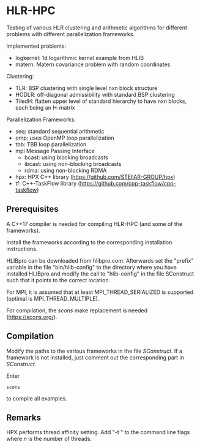 HLR-HPC
=======

Testing of various HLR clustering and arithmetic algorithms for
different problems with different parallelization frameworks.

Implemented problems:

  - logkernel:  1d logarithmic kernel example from HLIB
  - matern:     Matern covariance problem with random coordinates
  
Clustering:

  - TLR:    BSP clustering with single level nxn block structure
  - HODLR:  off-diagonal admissibility with standard BSP clustering
  - TiledH: flatten upper level of standard hierarchy to have nxn
            blocks, each being an H-matrix

Parallelization Frameworks:

  - seq:       standard sequential arithmetic
  - omp:       uses OpenMP loop parallelization
  - tbb:       TBB loop parallelization
  - mpi        Message Passing Interface
    - bcast:   using blocking broadcasts
    - ibcast:  using non-blocking broadcasts
    - rdma:    using non-blocking RDMA
  - hpx:       HPX C++ library (https://github.com/STEllAR-GROUP/hpx)
  - tf:        C++-TaskFlow library (https://github.com/cpp-taskflow/cpp-taskflow)


Prerequisites
-------------
    
A C++17 compiler is needed for compiling HLR-HPC (and some of the
frameworks).

Install the frameworks according to the corresponding installation
instructions. 

HLIBpro can be downloaded from hlibpro.com. Afterwards set the
"prefix" variable in the file "bin/hlib-config" to the directory where
you have installed HLIBpro and modify the call to "hlib-config" in the
file SConstruct such that it points to the correct location.

For MPI, it is assumed that at least MPI_THREAD_SERIALIZED is
supported (optimal is MPI_THREAD_MULTIPLE).

For compilation, the *scons* make replacement is needed
(https://scons.org/).


Compilation
-----------

Modify the paths to the various frameworks in the file
*SConstruct*. If a framework is not installed, just comment out the
corresponding part in *SConstruct*.

Enter

~~~
scons
~~~

to compile all examples.


Remarks
-------

HPX performs thread affinity setting. Add "-t <n>" to the command
line flags where *n* is the number of threads.

